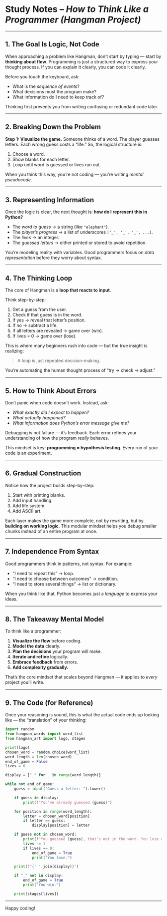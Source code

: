 # Study Notes – *How to Think Like a Programmer (Hangman Project)*

---

## 1. The Goal Is Logic, Not Code

When approaching a problem like Hangman, don’t start by typing — start by **thinking about flow**.
Programming is just a structured way to express your thought process.
If you can explain it clearly, you can code it clearly.

Before you touch the keyboard, ask:

* What is the *sequence of events*?
* What decisions must the program make?
* What information do I need to keep track of?

Thinking first prevents you from writing confusing or redundant code later.

---

## 2. Breaking Down the Problem

**Step 1: Visualize the game.**
Someone thinks of a word. The player guesses letters. Each wrong guess costs a “life.”
So, the logical structure is:

1. Choose a word.
2. Show blanks for each letter.
3. Loop until word is guessed or lives run out.

When you think this way, you’re not coding — you’re writing *mental pseudocode*.

---

## 3. Representing Information

Once the logic is clear, the next thought is: **how do I represent this in Python?**

* The *word to guess* → a string (like `"elephant"`).
* The *player’s progress* → a list of underscores `['_', '_', '_', ...]`.
* The *lives* → an integer.
* The *guessed letters* → either printed or stored to avoid repetition.

You’re modeling reality with variables.
Good programmers focus on *data representation* before they worry about syntax.

---

## 4. The Thinking Loop

The core of Hangman is a **loop that reacts to input**.

Think step-by-step:

1. Get a guess from the user.
2. Check if that guess is in the word.
3. If yes → reveal that letter’s position.
4. If no → subtract a life.
5. If all letters are revealed → game over (win).
6. If lives = 0 → game over (lose).

This is where many beginners rush into code — but the true insight is realizing:

> A loop is just repeated decision-making.

You’re automating the human thought process of “try → check → adjust.”

---

## 5. How to Think About Errors

Don’t panic when code doesn’t work.
Instead, ask:

* *What exactly did I expect to happen?*
* *What actually happened?*
* *What information does Python’s error message give me?*

Debugging is not failure — it’s feedback.
Each error refines your understanding of how the program *really* behaves.

This mindset is key: **programming = hypothesis testing**.
Every run of your code is an experiment.

---

## 6. Gradual Construction

Notice how the project builds step-by-step:

1. Start with printing blanks.
2. Add input handling.
3. Add life system.
4. Add ASCII art.

Each layer makes the game more complete, not by rewriting, but by **building on working logic**.
This modular mindset helps you debug smaller chunks instead of an entire program at once.

---

## 7. Independence From Syntax

Good programmers think in patterns, not syntax.
For example:

* “I need to repeat this” → loop.
* “I need to choose between outcomes” → condition.
* “I need to store several things” → list or dictionary.

When you think like that, Python becomes just a *language* to express your ideas.

---

## 8. The Takeaway Mental Model

To think like a programmer:

1. **Visualize the flow** before coding.
2. **Model the data** clearly.
3. **Plan the decisions** your program will make.
4. **Iterate and refine** logically.
5. **Embrace feedback** from errors.
6. **Add complexity gradually.**

That’s the core mindset that scales beyond Hangman — it applies to *every* project you’ll write.

---

## 9. The Code (for Reference)

Once your reasoning is sound, this is what the actual code ends up looking like — the “translation” of your thinking:

```python
import random
from hangman_words import word_list
from hangman_art import logo, stages

print(logo)
chosen_word = random.choice(word_list)
word_length = len(chosen_word)
end_of_game = False
lives = 6

display = ["_" for _ in range(word_length)]

while not end_of_game:
    guess = input("Guess a letter: ").lower()

    if guess in display:
        print(f"You've already guessed {guess}")

    for position in range(word_length):
        letter = chosen_word[position]
        if letter == guess:
            display[position] = letter

    if guess not in chosen_word:
        print(f"You guessed {guess}, that's not in the word. You lose a life.")
        lives -= 1
        if lives == 0:
            end_of_game = True
            print("You lose.")

    print(f"{' '.join(display)}")

    if "_" not in display:
        end_of_game = True
        print("You win.")

    print(stages[lives])
```

---

Happy coding!

